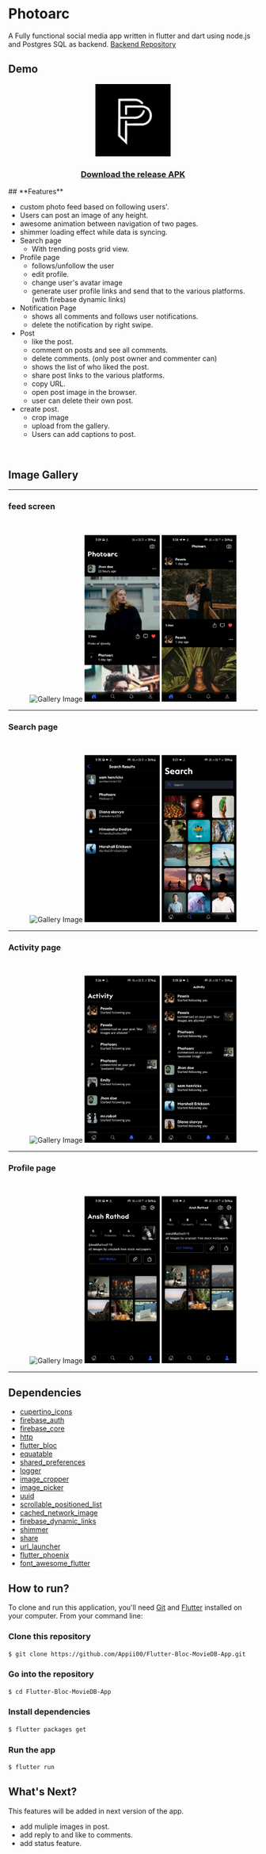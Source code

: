 # **Photoarc**

A Fully functional social media app written in flutter and dart using node.js and Postgres SQL as backend.
[Backend Repository](https://github.com/Ansh-Rathod/Photoarc-app-backend-nodejs)

## **Demo**

<p align="center">
<img src="screenshots/Screenshot_20211119-194607.png" alt="logo" width="30%"/>

<h3 align="center"><a href="https://github.com/Ansh-Rathod/Flutter-Social-media-photoarc-app/releases/download/v1.0.0/app-armeabi-v7a-release.apk">Download the release APK</a></h3>
</p>
## **Features**

- custom photo feed based on following users'.
- Users can post an image of any height.
- awesome animation between navigation of two pages.
- shimmer loading effect while data is syncing.
- Search page
  - With trending posts grid view.
- Profile page
  - follows/unfollow the user
  - edit profile.
  - change user's avatar image
  - generate user profile links and send that to the various platforms. (with firebase dynamic links)
- Notification Page
  - shows all comments and follows user notifications.
  - delete the notification by right swipe.
- Post
  - like the post.
  - comment on posts and see all comments.
  - delete comments. (only post owner and commenter can)
  - shows the list of who liked the post.
  - share post links to the various platforms.
  - copy URL.
  - open post image in the browser.
  - user can delete their own post.
- create post.
  - crop image
  - upload from the gallery.
  - Users can add captions to post.

<br/>

## **Image Gallery**

<hr/>

### **feed screen**

<br>

<p align="center">
<img src="screenshots/20211122_171350.gif" alt="Gallery Image" width="30%" />
<img src="screenshots/Screenshot_20211122-170954.jpg" alt="Gallery Image" width="30%" />
<img src="screenshots/Screenshot_20211122-173452.jpg" alt="Gallery Image" width="30%" />
</p>
<hr/>

### **Search page**

<br>

<p align="center">
<img src="screenshots/20211122_172256.gif" alt="Gallery Image" width="30%" />
<img src="screenshots/Screenshot_20211122-173514.jpg" alt="Gallery Image" width="30%" />
<img src="screenshots/Screenshot_20211122-172157.jpg" alt="Gallery Image" width="30%" />
</p>
<hr/>

### **Activity page**

<br>

<p align="center">
<img src="screenshots/20211122_172832.gif" alt="Gallery Image" width="30%" />
<img src="screenshots/Screenshot_20211122-172659.jpg" alt="Gallery Image" width="30%" />
<img src="screenshots/Screenshot_20211122-173528.jpg" alt="Gallery Image" width="30%" />
</p>
<hr/>

### **Profile page**

<br>

<p align="center">
<img src="screenshots/20211122_173115.gif" alt="Gallery Image" width="30%" />
<img src="screenshots/Screenshot_20211122-173536.jpg" alt="Gallery Image" width="30%" />
<img src="screenshots/Screenshot_20211122-173550.jpg" alt="Gallery Image" width="30%" />
</p>
<hr/>

## **Dependencies**

- [cupertino_icons](https://pub.dev/packages/cupertino_icons)
- [firebase_auth](https://pub.dev/packages/firebase_auth)
- [firebase_core](https://pub.dev/packages/firebase_core)
- [http](https://pub.dev/packages/http)
- [flutter_bloc](https://pub.dev/packages/flutter_bloc)
- [equatable](https://pub.dev/packages/equatable)
- [shared_preferences](https://pub.dev/packages/shared_preferences)
- [logger](https://pub.dev/packages/logger)
- [image_cropper](https://pub.dev/packages/image_cropper)
- [image_picker](https://pub.dev/packages/image_picker)
- [uuid](https://pub.dev/packages/uuid)
- [scrollable_positioned_list](https://pub.dev/packages/scrollable_positioned_list)
- [cached_network_image](https://pub.dev/packages/cached_network_image)
- [firebase_dynamic_links](https://pub.dev/packages/firebase_dynamic_links)
- [shimmer](https://pub.dev/packages/shimmer)
- [share](https://pub.dev/packages/share)
- [url_launcher](https://pub.dev/packages/url_launcher)
- [flutter_phoenix](https://pub.dev/packages/flutter_phoenix)
- [font_awesome_flutter](https://pub.dev/packages/font_awesome_flutter)

## **How to run?**

To clone and run this application, you'll need [Git](https://git-scm.com/downloads) and [Flutter](https://flutter.dev/docs/get-started/install) installed on your computer. From your command line:

### Clone this repository

```bash
$ git clone https://github.com/Appii00/Flutter-Bloc-MovieDB-App.git
```

### Go into the repository

```bash
$ cd Flutter-Bloc-MovieDB-App
```

### Install dependencies

```bash
$ flutter packages get
```

### Run the app

```bash
$ flutter run
```

## **What's Next?**

This features will be added in next version of the app.

- add muliple images in post.
- add reply to and like to comments.
- add status feature.
